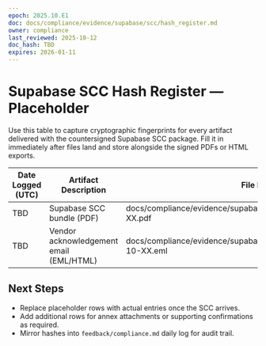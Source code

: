 ```yaml
---
epoch: 2025.10.E1
doc: docs/compliance/evidence/supabase/scc/hash_register.md
owner: compliance
last_reviewed: 2025-10-12
doc_hash: TBD
expires: 2026-01-11
---
```

# Supabase SCC Hash Register — Placeholder

Use this table to capture cryptographic fingerprints for every artifact delivered with the countersigned Supabase SCC package. Fill it in immediately after files land and store alongside the signed PDFs or HTML exports.

| Date Logged (UTC) | Artifact Description | File Path | SHA256 Hash | Logged By |
|-------------------|----------------------|----------|-------------|-----------|
| TBD | Supabase SCC bundle (PDF) | docs/compliance/evidence/supabase/scc/Supabase_SCC_2025-10-XX.pdf | TBD | TBD |
| TBD | Vendor acknowledgement email (EML/HTML) | docs/compliance/evidence/supabase/scc/Supabase_SCC_Ack_2025-10-XX.eml | TBD | TBD |

## Next Steps
- Replace placeholder rows with actual entries once the SCC arrives.
- Add additional rows for annex attachments or supporting confirmations as required.
- Mirror hashes into `feedback/compliance.md` daily log for audit trail.
